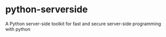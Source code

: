 # python-serverside
A Python server-side toolkit for fast and secure server-side programming with python
